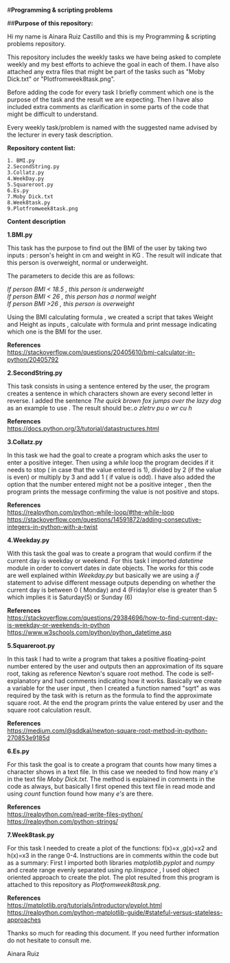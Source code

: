 #**Programming & scripting problems**

##**Purpose of this repository:**

Hi my name is Ainara Ruiz Castillo and this is my Programming & scripting problems repository. 

 This repository includes the weekly tasks we have being asked to complete weekly and my best efforts to achieve the goal in each of them.
 I have also attached any extra files that might be part of the tasks such as "Moby Dick.txt" or "Plotfromweek8task.png".

Before adding the code for every task I briefly comment which one is the purpose of the task and the result we are expecting.
Then I have also included extra comments as clarification in some parts of the code that might be difficult to understand.

Every weekly task/problem is named with the suggested name advised by the lecturer in every task description. 

**Repository content list:**

```
1. BMI.py
2.SecondString.py
3.Collatz.py
4.WeekDay.py
5.Squareroot.py
6.Es.py
7.Moby Dick.txt 
8.Week8task.py
9.Plotfromweek8task.png

```

**Content description**

**1.BMI.py**

This task has the purpose to find out the BMI of the user by taking two inputs : person's height in cm and weight in KG . 
The result will indicate that this person is overweight, normal or underweight.

The parameters to decide this are as follows:

*If person BMI < 18.5 , this person is underweight*  
*If person BMI < 26 , this person has a normal weight*  
*If person BMI >26 , this person is overweight*  

Using the BMI calculating formula , we created a script that takes Weight and Height as inputs , calculate with formula and print message indicating which one is the BMI for the user. 

**References**  
https://stackoverflow.com/questions/20405610/bmi-calculator-in-python/20405792  

**2.SecondString.py**

This task consists in using a sentence entered by the user, the program creates a sentence in which characters shown are every second letter in reverse.
I added the sentence *The quick brown fox jumps over the lazy dog* as an example to use . The result should be:*.o zletrv pu o wr cu h*

**References**  
https://docs.python.org/3/tutorial/datastructures.html

**3.Collatz.py**

In this task we had the goal to create a program which asks the user to enter a positive integer. Then using a *while* loop the program decides if it needs to stop ( in case that the value entered is 1), divided by 2 (if the value is even) or multiply by 3 and add 1 ( if value is odd). I have also added the option that the number entered might not be a positive integer , then the program prints the message confirming the value is not positive and stops.

**References**  
https://realpython.com/python-while-loop/#the-while-loop  
https://stackoverflow.com/questions/14591872/adding-consecutive-integers-in-python-with-a-twist  

**4.Weekday.py**

With this task the goal was to create a program that would confirm if the current day is weekday or weekend.
For this task I imported *datetime* module in order to convert dates in date objects.
The works for this code are well explained within *Weekday.py* but basically we are using a *if* statement to advise different message outputs depending on whether the current day is between 0 ( Monday) and 4 (Friday)or else is greater than 5 which implies it is Saturday(5) or Sunday (6)

**References**  
https://stackoverflow.com/questions/29384696/how-to-find-current-day-is-weekday-or-weekends-in-python  
https://www.w3schools.com/python/python_datetime.asp  

**5.Squareroot.py**

In this task I had to write a program that takes  a positive floating-point number entered by the user and outputs then
an approximation of its square root, taking as reference Newton's square root method.
The code is self-explanatory and had comments indicating how it works. Basically we create a variable for the user input , then I created a function named "sqrt" as was required by the task with is return as the formula to find the approximate square root. 
At the end the program prints the value entered by user and the square root calculation result.

**References**  
https://medium.com/@sddkal/newton-square-root-method-in-python-270853e9185d

**6.Es.py**

For this task the goal is to create a program that counts how many times a character shows in a text file. In this case we needed to find how many *e's* in the text file *Moby Dick.txt*.
The method is explained in comments in the code as always, but basically I first opened this text file in read mode and using *count* function found how many *e's* are there. 

**References**  
https://realpython.com/read-write-files-python/    
https://realpython.com/python-strings/  

**7.Week8task.py**

For this task I needed to create a plot of the functions:  f(x)=x ,g(x)=x2 and h(x)=x3 in the range 0-4.
Instructions are in comments within the code but as a summary: First I imported both libraries *matplotlib.pyplot* and *numpy* and create range evenly separated using *np.linspace* , I used object oriented approach to create the plot.
The plot resulted from this program is attached to this repository as *Plotfromweek8task.png*.

**References**  
https://matplotlib.org/tutorials/introductory/pyplot.html  
https://realpython.com/python-matplotlib-guide/#stateful-versus-stateless-approaches  


Thanks so much for reading this document. If you need further information do not hesitate to consult me. 

Ainara Ruiz 
